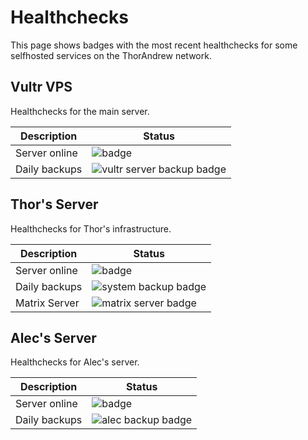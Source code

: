 # Healthchecks

This page shows badges with the most recent healthchecks for some selfhosted services on the ThorAndrew network.

## Vultr VPS

Healthchecks for the main server.

| Description      | Status                                                                                                                       |
|------------------|------------------------------------------------------------------------------------------------------------------------------|
| Server online    | ![badge](https://healthchecks.io/badge/a8f7959b-8e3c-4998-8a60-cdadc7/Mk5Z-ZE3-2/VultrServerOnline.svg)                      |
| Daily backups    | ![vultr server backup badge](https://healthchecks.io/badge/a8f7959b-8e3c-4998-8a60-cdadc7/VibgCtvW-2/VultrServerBackups.svg) |

## Thor's Server 

Healthchecks for Thor's infrastructure.

| Description   | Status                                                                                                                |
|---------------|-----------------------------------------------------------------------------------------------------------------------|
| Server online | ![badge](https://healthchecks.io/badge/a8f7959b-8e3c-4998-8a60-cdadc7/3WmOxE7K-2/ThorServerOnline.svg)                |
| Daily backups | ![system backup badge](https://healthchecks.io/badge/a8f7959b-8e3c-4998-8a60-cdadc7/1l03Zu7P-2/ThorBackups.svg)       |
| Matrix Server | ![matrix server badge]( https://healthchecks.io/badge/a8f7959b-8e3c-4998-8a60-cdadc7/L1yzd7rF-2/ThorMatrixOnline.svg) |

## Alec's Server 

Healthchecks for Alec's server.

| Description      | Status                                                                                                                       |
|------------------|------------------------------------------------------------------------------------------------------------------------------|
| Server online    | ![badge](https://healthchecks.io/badge/a8f7959b-8e3c-4998-8a60-cdadc7/gNxHtOi6-2/AlecServerOnline.svg)                       |
| Daily backups    | ![alec backup badge]( https://healthchecks.io/badge/a8f7959b-8e3c-4998-8a60-cdadc7/6ywWae9V-2/AlecBackups.svg)               |
